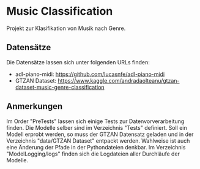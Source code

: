 # Music Classification
Projekt zur Klasifikation von Musik nach Genre.
## Datensätze
Die Datensätze lassen sich unter folgenden URLs finden:
- adl-piano-midi: https://github.com/lucasnfe/adl-piano-midi
- GTZAN Dataset: https://www.kaggle.com/andradaolteanu/gtzan-dataset-music-genre-classification

## Anmerkungen
Im Order "PreTests" lassen sich einige Tests zur Datenvorverarbeitung finden. Die Modelle selber
sind im Verzeichnis "Tests" definiert. Soll ein Modell erprobt werden, so muss
der GTZAN Datensatz geladen und in der Verzeichnis "data/GTZAN Dataset" entpackt werden.
Wahlweise ist auch eine Änderung der Pfade in der Pythondateien denkbar. Im Verzeichnis
"ModelLogging/logs" finden sich die Logdateien aller Durchläufe der Modelle.